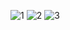 ![1](https://github.com/omar20alaa/ComposeCreditCard/assets/33086068/a51a4494-911d-4345-852d-9460ba78857d)
![2](https://github.com/omar20alaa/ComposeCreditCard/assets/33086068/b40b9bad-e980-44cb-bc53-579a821ef452)
![3](https://github.com/omar20alaa/ComposeCreditCard/assets/33086068/6041099f-1f4e-4efb-b48f-7e4f98d72dc1)
